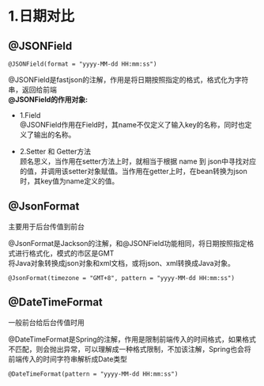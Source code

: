 # 1.日期对比

## @JSONField

```
@JSONField(format = "yyyy-MM-dd HH:mm:ss")
```


@JSONField是fastjson的注解，作用是将日期按照指定的格式，格式化为字符串，返回给前端  
**@JSONField的作用对象:**

* 1.Field  
  @JSONField作用在Field时，其name不仅定义了输入key的名称，同时也定义了输出的名称。

* 2.Setter 和 Getter方法  
  顾名思义，当作用在setter方法上时，就相当于根据 name 到 json中寻找对应的值，并调用该setter对象赋值。当作用在getter上时，在bean转换为json时，其key值为name定义的值。


## @JsonFormat

主要用于后台传值到前台

@JsonFormat是Jackson的注解，和@JSONField功能相同，将日期按照指定格式进行格式化，模式的市区是GMT  
将Java对象转换成json对象和xml文档，或将json、xml转换成Java对象。

```
@JsonFormat(timezone = "GMT+8", pattern = "yyyy-MM-dd HH:mm:ss")
```

## @DateTimeFormat

一般前台给后台传值时用

@DateTimeFormat是Spring的注解，作用是限制前端传入的时间格式，如果格式不匹配，则会抛出异常，可以理解成一种格式限制，不加该注解，Spring也会将前端传入的时间字符串解析成Date类型

```
@DateTimeFormat(pattern = "yyyy-MM-dd HH:mm:ss")
```



